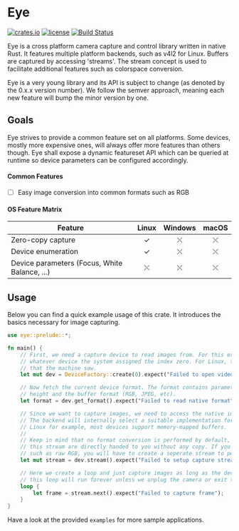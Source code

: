 # Eye

[![crates.io](https://img.shields.io/crates/v/eye.svg?style=for-the-badge)](https://crates.io/crates/eye)
[![license](https://img.shields.io/github/license/raymanfx/eye-rs?style=for-the-badge)](https://github.com/raymanfx/eye-rs/blob/master/LICENSE.txt)
[![Build Status](https://img.shields.io/travis/raymanfx/eye-rs/master.svg?style=for-the-badge&logo=travis)](https://travis-ci.org/raymanfx/eye-rs)

Eye is a cross platform camera capture and control library written in native Rust.
It features multiple platform backends, such as v4l2 for Linux. Buffers are captured by accessing
'streams'. The stream concept is used to facilitate additional features such as colorspace
conversion.

Eye is a very young library and its API is subject to change (as denoted by the 0.x.x version
number). We follow the semver approach, meaning each new feature will bump the minor version by one.

## Goals

Eye strives to provide a common feature set on all platforms. Some devices, mostly more expensive
ones, will always offer more features than others though. Eye shall expose a dynamic featureset API
which can be queried at runtime so device parameters can be configured accordingly.

#### Common Features

 * [ ] Easy image conversion into common formats such as RGB

#### OS Feature Matrix

| Feature                                       | Linux     | Windows   | macOS     |
| --------------------------------------------- |:---------:|:---------:|:---------:|
| Zero-copy capture                             | &check;   | &#10540;  | &#10540;  |
| Device enumeration                            | &check;   | &#10540;  | &#10540;  |
| Device parameters (Focus, White Balance, ...) | &#10540;  | &#10540;  | &#10540;  |

## Usage
Below you can find a quick example usage of this crate. It introduces the basics necessary for image capturing.

```rust
use eye::prelude::*;

fn main() {
    // First, we need a capture device to read images from. For this example, let's just choose
    // whatever device the system assigned the index zero. For Linux, this will be the first device
    // that the machine saw.
    let mut dev = DeviceFactory::create(0).expect("Failed to open video device");

    // Now fetch the current device format. The format contains parameters such as frame width,
    // height and the buffer format (RGB, JPEG, etc).
    let format = dev.get_format().expect("Failed to read native format");

    // Since we want to capture images, we need to access the native image stream of the device.
    // The backend will internally select a suitable implementation for the platform stream. On
    // Linux for example, most devices support memory-mapped buffers.
    //
    // Keep in mind that no format conversion is performed by default, so the frames you get in
    // this stream are directly handed to you without any copy. If you need a common frame format
    // such as raw RGB, you will have to create a seperate stream to perform the conversion.
    let mut stream = dev.stream().expect("Failed to setup capture stream");

    // Here we create a loop and just capture images as long as the device produces them. Normally,
    // this loop will run forever unless we unplug the camera or exit the program.
    loop {
        let frame = stream.next().expect("Failed to capture frame");
    }
}
```

Have a look at the provided `examples` for more sample applications.
